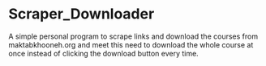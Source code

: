 # Scraper_Downloader

A simple personal program to scrape links and download the courses from maktabkhooneh.org and meet this need to download the whole course at once instead of clicking the download button every time.

